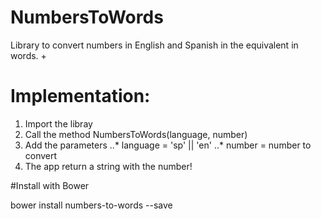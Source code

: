 # NumbersToWords
Library to convert numbers in English and Spanish in the equivalent in words. 
+
# Implementation:
1. Import the libray
2. Call the method NumbersToWords(language, number)
3. Add the parameters 
..* language = 'sp' || 'en'
..* number = number to convert
4. The app return a string with the number!

#Install with Bower

bower install numbers-to-words --save

